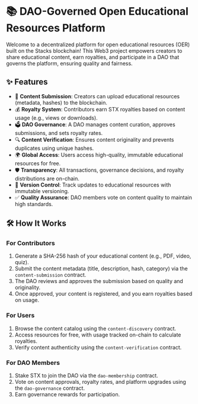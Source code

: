 # 📚 DAO-Governed Open Educational Resources Platform

Welcome to a decentralized platform for open educational resources (OER) built on the Stacks blockchain! This Web3 project empowers creators to share educational content, earn royalties, and participate in a DAO that governs the platform, ensuring quality and fairness.

## ✨ Features

- 📖 **Content Submission**: Creators can upload educational resources (metadata, hashes) to the blockchain.
- 💰 **Royalty System**: Contributors earn STX royalties based on content usage (e.g., views or downloads).
- 🗳 **DAO Governance**: A DAO manages content curation, approves submissions, and sets royalty rates.
- 🔍 **Content Verification**: Ensures content originality and prevents duplicates using unique hashes.
- 🌍 **Global Access**: Users access high-quality, immutable educational resources for free.
- 🛡 **Transparency**: All transactions, governance decisions, and royalty distributions are on-chain.
- 🔄 **Version Control**: Track updates to educational resources with immutable versioning.
- ✅ **Quality Assurance**: DAO members vote on content quality to maintain high standards.

## 🛠 How It Works

### For Contributors
1. Generate a SHA-256 hash of your educational content (e.g., PDF, video, quiz).
2. Submit the content metadata (title, description, hash, category) via the `content-submission` contract.
3. The DAO reviews and approves the submission based on quality and originality.
4. Once approved, your content is registered, and you earn royalties based on usage.

### For Users
1. Browse the content catalog using the `content-discovery` contract.
2. Access resources for free, with usage tracked on-chain to calculate royalties.
3. Verify content authenticity using the `content-verification` contract.

### For DAO Members
1. Stake STX to join the DAO via the `dao-membership` contract.
2. Vote on content approvals, royalty rates, and platform upgrades using the `dao-governance` contract.
3. Earn governance rewards for participation.

